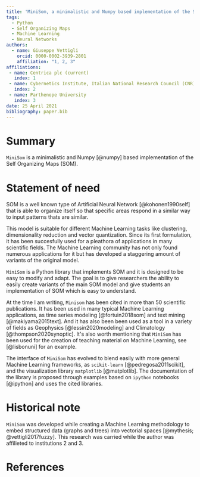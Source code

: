 ```yaml
---
title: 'MiniSom, a minimalistic and Numpy based implementation of the Self Organizing Maps'
tags:
  - Python
  - Self Organizing Maps
  - Machine Learning
  - Neural Networks
authors:
  - name: Giuseppe Vettigli
    orcid: 0000-0002-3939-2801
    affiliation: "1, 2, 3"
affiliations:
 - name: Centrica plc (current)
   index: 1
 - name: Cybernetics Institute, Italian National Research Council (CNR)
   index: 2
 - name: Parthenope University
   index: 3
date: 25 April 2021
bibliography: paper.bib
---
```


# Summary

`MiniSom` is a minimalistic and Numpy [@numpy] based implementation of the Self Organizing Maps (SOM).


# Statement of need 

SOM is a well known type of Artificial Neural Network [@kohonen1990self] that is able to organize itself so that specific areas respond in a similar way to input patterns thats are similar. 

This model is suitable for different Machine Learning tasks like clustering, dimensionality reduction and vector quantization. Since its first formulation, it has been succesfully used for a pleathora of applications in many scientific fields.  The Machine Learning community has not only found numerous applications for it but has developed a staggering amount of variants of the original model.

`MiniSom` is a Python library that implements SOM and it is designed to be easy to modify and adapt. The goal is to give researchers the ability to easily create variants of the main SOM model and give students an implementation of SOM which is easy to understand.

At the time I am writing, `Minisom` has been cited in more than 50 scientific publications. It has been used in many typical Machine Learning applications, as time series modeling [@fortuin2018som] and text mining [@makiyama2015text]. And it has also been been used as a tool in a variety of fields as Geophysics [@lessin2020modeling] and Climatology [@thompson2020synoptic]. It's also worth mentioning that `MiniSom` has been used for the creation of teaching material on Machine Learning, see [@lisbonuni] for an example.

The interface of `MiniSom` has evolved to blend easily with more general Machine Learning frameworks, as `scikit-learn` [@pedregosa2011scikit], and the visualization library `matplotlib` [@matplotlib]. The documentation of the library is proposed through examples based on `ipython` notebooks [@ipython] and uses the cited libraries.

# Historical note

`MiniSom` was developed while creating a Machine Learning methodology to embed structured data (graphs and trees) into vectorial spaces [@mythesis; @vettigli2017fuzzy]. This research was carried while the author was affilieted to institutions 2 and 3.


# References